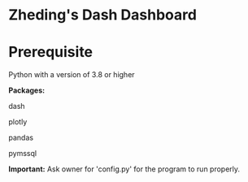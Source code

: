 # Zheding's Dash Dashboard

# Prerequisite

Python with a version of 3.8 or higher

**Packages:**

dash

plotly

pandas

pymssql

**Important:** Ask owner for 'config.py' for the program to run properly.

